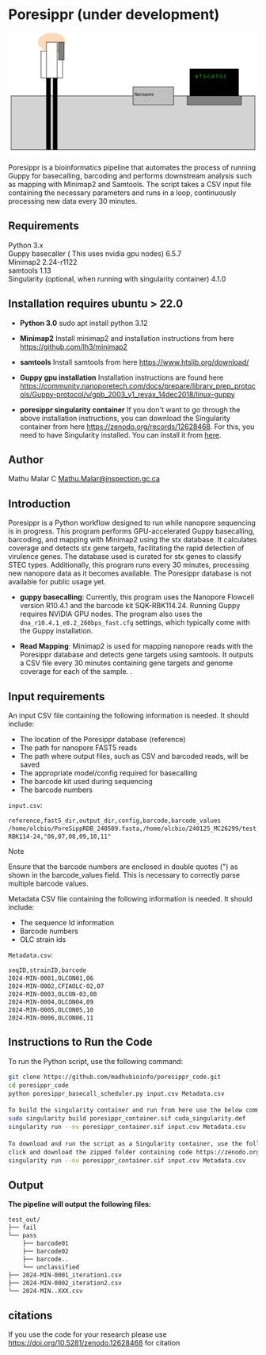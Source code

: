 # **Poresippr** (under development)
![ALT Poresippr](https://github.com/madhubioinfo/poresippr_code/blob/main/newimage.png)

Poresippr is a bioinformatics pipeline that automates the process of running Guppy for basecalling, barcoding and performs downstream analysis such as mapping with Minimap2 and Samtools. The script takes a CSV input file containing the necessary parameters and runs in a loop, continuously processing new data every 30 minutes.

## Requirements

Python 3.x <br>
Guppy basecaller ( This uses nvidia gpu nodes) 6.5.7 <br>
Minimap2 2.24-r1122 <br>
samtools 1.13 <br>
Singularity (optional, when running with singularity container) 4.1.0 <br>

## Installation requires ubuntu > 22.0

- **Python 3.0** 
    sudo apt install python 3.12

- **Minimap2**
    Install minimap2 and installation instructions from here https://github.com/lh3/minimap2

- **samtools**
    Install samtools from here https://www.htslib.org/download/

- **Guppy gpu installation**
    Installation instructions are found here https://community.nanoporetech.com/docs/prepare/library_prep_protocols/Guppy-protocol/v/gpb_2003_v1_revax_14dec2018/linux-guppy

 - **poresippr singularity container**
     If you don't want to go through the above installation instructions, you can download the Singularity container from here https://zenodo.org/records/12628468. For this, you need to have Singularity installed. You can install it from [here](https://docs.sylabs.io/guides/3.0/user-guide/installation.html).


## Author

Mathu Malar C
Mathu.Malar@inspection.gc.ca

## Introduction

Poresippr is a Python workflow designed to run while nanopore sequencing is in progress. This program performs GPU-accelerated Guppy basecalling, barcoding, and mapping with Minimap2 using the stx database. It calculates coverage and detects stx gene targets, facilitating the rapid detection of virulence genes. The database used is curated for stx genes to classify STEC types. Additionally, this program runs every 30 minutes, processing new nanopore data as it becomes available. The Poresippr database is not available for public usage yet.

- **guppy basecalling**: Currently, this program uses the Nanopore Flowcell version R10.4.1 and the barcode kit SQK-RBK114.24. Running Guppy requires NVIDIA GPU nodes. The program also uses the `dna_r10.4.1_e8.2_260bps_fast.cfg` settings, which typically come with the Guppy installation.

- **Read Mapping**: Minimap2 is used for mapping nanopore reads with the Poresippr database and detects gene targets using samtools. It outputs a CSV file every 30 minutes containing gene targets and genome coverage for each of the sample.
. 

## Input requirements

An input CSV file containing the following information is needed. It should include:
- The location of the Poresippr database (reference)
- The path for nanopore FAST5 reads
- The path where output files, such as CSV and barcoded reads, will be saved
- The appropriate model/config required for basecalling
- The barcode kit used during sequencing
- The barcode numbers

`input.csv`:

```csv
reference,fast5_dir,output_dir,config,barcode,barcode_values
/home/olcbio/PoreSippRDB_240509.fasta,/home/olcbio/240125_MC26299/test,/home/olcbio/240125_MC26299/test_out,dna_r10.4.1_e8.2_260bps_fast.cfg,SQK-RBK114-24,"06,07,08,09,10,11"
```
> [!NOTE]
>Ensure that the barcode numbers are enclosed in double quotes (") as shown in the barcode_values field. This is necessary to correctly parse multiple barcode values.

Metadata CSV file containing the following information is needed. It should include:
- The sequence Id information
- Barcode numbers 
- OLC strain ids
  
`Metadata.csv`:

```csv
seqID,strainID,barcode
2024-MIN-0001,OLCON01,06
2024-MIN-0002,CFIAOLC-02,07
2024-MIN-0003,OLCON-03,08
2024-MIN-0004,OLCON04,09
2024-MIN-0005,OLCON05,10
2024-MIN-0006,OLCON06,11
```

## __Instructions to Run the Code__

To run the Python script, use the following command:

```sh
git clone https://github.com/madhubioinfo/poresippr_code.git
cd poresippr_code
python poresippr_basecall_scheduler.py input.csv Metadata.csv

To build the singularity container and run from here use the below command [ need to have sudo access and GPU]
sudo singularity build poresippr_container.sif cuda_singularity.def
singularity run --nv poresippr_container.sif input.csv Metadata.csv

To download and run the script as a Singularity container, use the following command still need GPU:
click and download the zipped folder containing code https://zenodo.org/records/12628468
singularity run --nv poresippr_container.sif input.csv Metadata.csv
```

## Output

**The pipeline will output the following files:**

```
test_out/
├── fail
└── pass
    ├── barcode01
    ├── barcode02
    ├── barcode..
    └── unclassified
├── 2024-MIN-0001_iteration1.csv
├── 2024-MIN-0002_iteration2.csv
└── 2024-MIN..XXX.csv
```


## citations

If you use the code for your research please use https://doi.org/10.5281/zenodo.12628468 for citation
